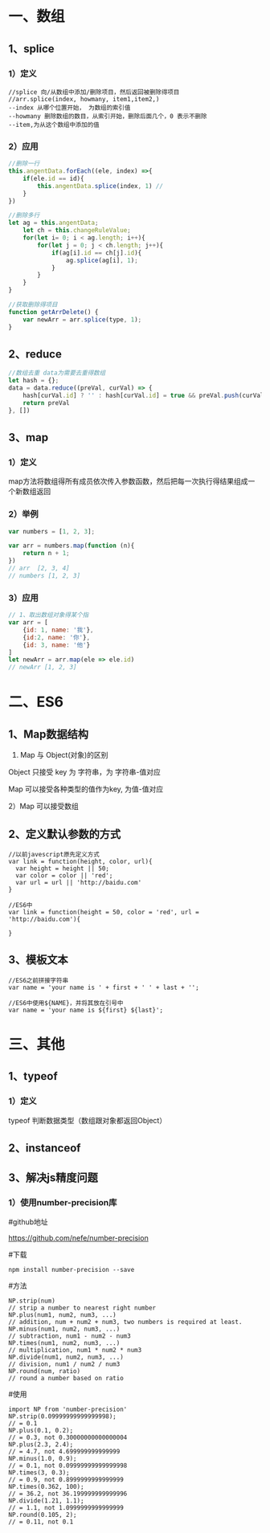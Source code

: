 # 一、数组

## 1、splice

### 1）定义

```
//splice 向/从数组中添加/删除项目，然后返回被删除得项目
//arr.splice(index, howmany, item1,item2,)
--index 从哪个位置开始， 为数组的索引值
--howmany 删除数组的数目，从索引开始，删除后面几个，0 表示不删除
--item,为从这个数组中添加的值
```

### 2）应用

```js
//删除一行
this.angentData.forEach((ele, index) =>{
    if(ele.id == id){
        this.angentData.splice(index, 1) //
    }
})

//删除多行
let ag = this.angentData;
    let ch = this.changeRuleValue;
    for(let i= 0; i < ag.length; i++){
        for(let j = 0; j < ch.length; j++){
            if(ag[i].id == ch[j].id){
                ag.splice(ag[i], 1);
            }
        }
    }
}

//获取删除得项目
function getArrDelete() {
    var newArr = arr.splice(type, 1);
}
```

## 2、reduce

```js
//数组去重 data为需要去重得数组
let hash = {}; 
data = data.reduce((preVal, curVal) => {
	hash[curVal.id] ? '' : hash[curVal.id] = true && preVal.push(curVal); 
	return preVal 
}, [])
```

## 3、map

### 1）定义

map方法将数组得所有成员依次传入参数函数，然后把每一次执行得结果组成一个新数组返回

### 2）举例

```js
var numbers = [1, 2, 3];

var arr = numbers.map(function (n){
    return n + 1;
})
// arr  [2, 3, 4]
// numbers [1, 2, 3]
```

### 3）应用

```js
// 1、取出数组对象得某个指
var arr = [
    {id: 1, name: '我'}, 
    {id:2, name: '你'},
    {id: 3, name: '他'}
]
let newArr = arr.map(ele => ele.id)
// newArr [1, 2, 3]
```



# 二、ES6

## 1、Map数据结构

1) Map 与 Object(对象)的区别

Object 只接受 key 为 字符串，为 字符串-值对应

Map 可以接受各种类型的值作为key, 为值-值对应

2）Map 可以接受数组

## 2、定义默认参数的方式

```
//以前javescript原先定义方式
var link = function(height, color, url){
  var height = height || 50;
  var color = color || 'red';
  var url = url || 'http://baidu.com'
}

//ES6中
var link = function(height = 50, color = 'red', url = 'http://baidu.com'){

}
```

## 3、模板文本

```
//ES6之前拼接字符串
var name = 'your name is ' + first + ' ' + last + '';

//ES6中使用${NAME}，并将其放在引号中
var name = 'your name is ${first} ${last}';
```

# 三、其他

## 1、typeof

### 1）定义

typeof 判断数据类型（数组跟对象都返回Object）

## 2、**instanceof**

## 3、解决js精度问题

### 1）使用number-precision库

#github地址

https://github.com/nefe/number-precision

#下载

```
npm install number-precision --save
```

#方法

```
NP.strip(num)         
// strip a number to nearest right number
NP.plus(num1, num2, num3, ...)   
// addition, num + num2 + num3, two numbers is required at least.
NP.minus(num1, num2, num3, ...)  
// subtraction, num1 - num2 - num3
NP.times(num1, num2, num3, ...)  
// multiplication, num1 * num2 * num3
NP.divide(num1, num2, num3, ...) 
// division, num1 / num2 / num3
NP.round(num, ratio)  
// round a number based on ratio
```

#使用

```
import NP from 'number-precision'
NP.strip(0.09999999999999998); 
// = 0.1
NP.plus(0.1, 0.2);             
// = 0.3, not 0.30000000000000004
NP.plus(2.3, 2.4);             
// = 4.7, not 4.699999999999999
NP.minus(1.0, 0.9);            
// = 0.1, not 0.09999999999999998
NP.times(3, 0.3);              
// = 0.9, not 0.8999999999999999
NP.times(0.362, 100);          
// = 36.2, not 36.199999999999996
NP.divide(1.21, 1.1);          
// = 1.1, not 1.0999999999999999
NP.round(0.105, 2);            
// = 0.11, not 0.1
```

